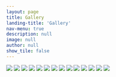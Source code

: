 ```yaml
---
layout: page
title: Gallery
landing-title: 'Gallery'
nav-menu: true
description: null
image: null
author: null
show_tile: false
---
```


<div class="row"> 
  <div class="column">
    <img src="assets/images/border01.png">
    <img src="assets/images/collage00.jpg">
    <img src="assets/images/collage01.jpg">
    <img src="assets/images/collage02.png">
    <img src="assets/images/collage03.png">
    <img src="assets/images/collage04.png">
    <img src="assets/images/collage05.png">
    <img src="assets/images/collage06.png">
    <img src="assets/images/collage07.png">
    <img src="assets/images/collage08.png">
    <img src="assets/images/collage09.png">
    <img src="assets/images/collage10.png">
    <img src="assets/images/collage11.png">
    <img src="assets/images/border01.png">
  </div>
</div>
